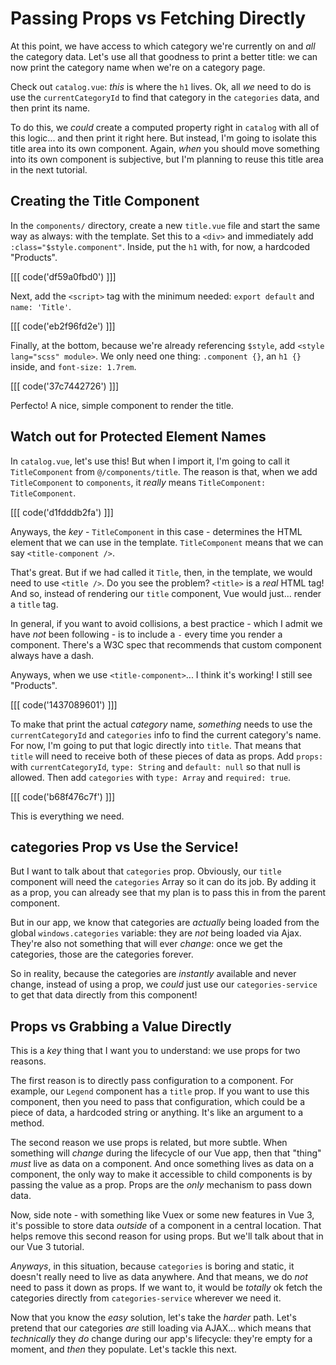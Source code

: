 # Passing Props vs Fetching Directly

At this point, we have access to which category we're currently on and *all* the
category data. Let's use all that goodness to print a better title: we
can now print the category name when we're on a category page.

Check out `catalog.vue`: *this* is where the `h1` lives. Ok, all *we* need to do
is use the `currentCategoryId` to find that category in the `categories` data, and
then print its name.

To do this, we *could* create a computed property right in `catalog` with all of
this logic... and then print it right here. But instead, I'm going to
isolate this title area into its own component. Again, *when* you should move
something into its own component is subjective, but I'm planning to reuse this
title area in the next tutorial.

## Creating the Title Component

In the `components/` directory, create a new `title.vue` file and start the same
way as always: with the template. Set this to a `<div>` and immediately add `:class="$style.component"`. 
Inside, put the `h1` with, for now, a hardcoded "Products".

[[[ code('df59a0fbd0') ]]]

Next, add the `<script>` tag with the minimum needed: `export default` and
`name: 'Title'`.

[[[ code('eb2f96fd2e') ]]]

Finally, at the bottom, because we're already referencing `$style`, add
`<style lang="scss" module>`. We only need one thing: `.component {}`,
an `h1 {}` inside, and `font-size: 1.7rem`.

[[[ code('37c7442726') ]]]

Perfecto! A nice, simple component to render the title.

## Watch out for Protected Element Names

In `catalog.vue`, let's use this! But when I import it, I'm going to call it
`TitleComponent` from `@/components/title`. The reason is that, when we add
`TitleComponent` to `components`, it *really* means
`TitleComponent: TitleComponent`.

[[[ code('d1fdddb2fa') ]]]

Anyways, the *key* - `TitleComponent` in this case - determines the HTML element
that we can use in the template. `TitleComponent` means that we can say
`<title-component />`.

That's great. But if we had called it `Title`, then, in the template, we would
need to use `<title />`. Do you see the problem? `<title>` is a *real* HTML tag!
And so, instead of rendering our `title` component, Vue would just... render a
`title` tag.

In general, if you want to avoid collisions, a best practice - which I admit we
have *not* been following - is to include a `-` every time you render a component.
There's a W3C spec that recommends that custom component always have a dash.

Anyways, when we use `<title-component>`... I think it's working! I still see
"Products".

[[[ code('1437089601') ]]]

To make that print the actual *category* name, *something* needs to use the
`currentCategoryId` and `categories` info to find the current category's name.
For now, I'm going to put that logic directly into `title`. That means that
`title` will need to receive both of these pieces of data as props. Add `props:`
with `currentCategoryId`, `type: String` and `default: null` so that null is allowed.
Then add `categories` with `type: Array` and `required: true`.

[[[ code('b68f476c7f') ]]]

This is everything we need.

## categories Prop vs Use the Service!

But I want to talk about that `categories` prop. Obviously, our `title` component
will need the `categories` Array so it can do its job. By adding it as a prop,
you can already see that my plan is to pass this in from the parent component.

But in our app, we know that categories are *actually* being loaded from the
global `windows.categories` variable: they are *not* being loaded via Ajax.
They're also not something that will ever *change*: once we get the categories,
those are the categories forever.

So in reality, because the categories are *instantly* available and never change,
instead of using a prop, we *could* just use our `categories-service` to get
that data directly from this component!

## Props vs Grabbing a Value Directly

This is a *key* thing that I want you to understand: we use props for two reasons.

The first reason is to directly pass configuration to a component.
For example, our `Legend` component has a `title` prop. If you want to use this
component, then you need to pass that configuration, which could be a piece
of data, a hardcoded string or anything. It's like an argument to a method.

The second reason we use props is related, but more subtle. When something will
*change* during the lifecycle of our Vue app, then that "thing" *must* live as
data on a component. And once something lives as data on a component, the only
way to make it accessible to child components is by passing the value as a
prop. Props are the *only* mechanism to pass down data.

Now, side note - with something like Vuex or some new features in Vue 3, it's
possible to store data *outside* of a component in a central location. That
helps remove this second reason for using props. But we'll talk about that in
our Vue 3 tutorial.

*Anyways*, in this situation, because `categories` is boring and static, it
doesn't really need to live as data anywhere. And that means, we do *not* need
to pass it down as props. If we want to, it would be *totally* ok fetch the
categories directly from `categories-service` wherever we need it.

Now that you know the *easy* solution, let's take the *harder* path. Let's pretend
that our categories *are* still loading via AJAX... which means that *technically*
they *do* change during our app's lifecycle: they're empty for a moment, and
*then* they populate. Let's tackle this next.
